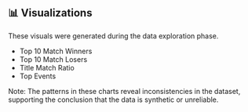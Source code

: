 ## 📊 Visualizations
These visuals were generated during the data exploration phase.
- Top 10 Match Winners
- Top 10 Match Losers
- Title Match Ratio
- Top Events
  
Note: The patterns in these charts reveal inconsistencies in the dataset, supporting the conclusion that the data is synthetic or unreliable.
